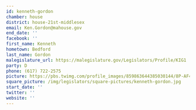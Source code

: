 ```yaml
---
id: kenneth-gordon
chamber: house
district: house-21st-middlesex
email: Ken.Gordon@mahouse.gov
end_date: ''
facebook: ''
first_name: Kenneth
hometown: Bedford
last_name: Gordon
malegislature_url: https://malegislature.gov/Legislators/Profile/KIG1
party: D
phone: (617) 722-2575
picture: https://pbs.twimg.com/profile_images/859863644385030144/8P-AF43y_400x400.jpg
square_picture: /img/legislators/square-pictures/kenneth-gordon.jpg
start_date: ''
twitter: ''
website: ''
---
```

